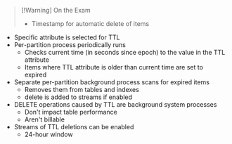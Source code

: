 
>[!Warning] On the Exam
> - Timestamp for automatic delete of items

- Specific attribute is selected for TTL
- Per-partition process periodically runs
	- Checks current time (in seconds since epoch) to the value in the TTL attribute
	- Items where TTL attribute is older than current time are set to expired
- Separate per-partition background process scans for expired items
	- Removes them from tables and indexes
	- delete is added to streams if enabled
- DELETE operations caused by TTL are background system processes
	- Don't impact table performance
	- Aren't billable
- Streams of TTL deletions can be enabled
	- 24-hour window